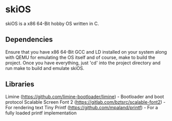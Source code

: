 # skiOS
skiOS is a x86 64-Bit hobby OS written in C.

## Dependencies
Ensure that you have x86 64-Bit GCC and LD installed on your system along with QEMU for emulating the OS itself and of course, make to build the
project. Once you have everything, just 'cd' into the project directory and run make to build and emulate skiOS.

## Libraries
Limine (https://github.com/limine-bootloader/limine) - Bootloader and boot protocol
Scalable Screen Font 2 (https://gitlab.com/bztsrc/scalable-font2) - For rendering text
Tiny Printf (https://github.com/mpaland/printf) - For a fully loaded printf implementation

